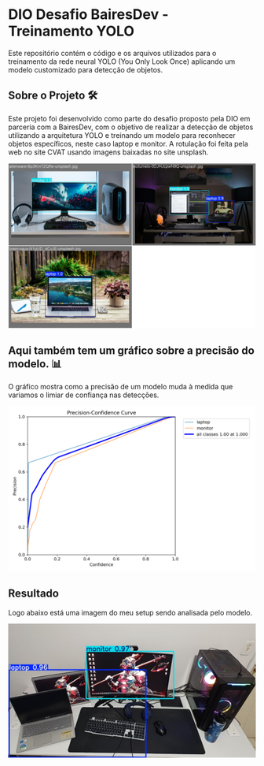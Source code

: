 # **DIO Desafio BairesDev - Treinamento YOLO**

Este repositório contém o código e os arquivos utilizados para o treinamento da rede neural YOLO (You Only Look Once) aplicando um modelo customizado para detecção de objetos.

## **Sobre o Projeto** 🛠

Este projeto foi desenvolvido como parte do desafio proposto pela DIO em parceria com a BairesDev, com o objetivo de realizar a detecção de objetos utilizando a arquitetura YOLO e treinando um modelo para reconhecer objetos específicos, neste caso laptop e monitor. A rotulação foi feita pela web no site CVAT usando imagens baixadas no site unsplash.

![Exemplo1](https://github.com/RodrigoRS11/DIO-desafioBairesdev-trainingYOLO/blob/main/runs/detect/train82/val_batch0_pred.jpg?raw=true)

## **Aqui também tem um gráfico sobre a precisão do modelo.** 📊

O gráfico mostra como a precisão de um modelo muda à medida que variamos o limiar de confiança nas detecções. 

![Exemplo2](https://github.com/RodrigoRS11/DIO-desafioBairesdev-trainingYOLO/blob/main/runs/detect/train82/P_curve.png?raw=true)

## **Resultado**

Logo abaixo está uma imagem do meu setup sendo analisada pelo modelo.

![Exemplo3](https://github.com/RodrigoRS11/DIO-desafioBairesdev-trainingYOLO/blob/main/results_setupRodrigo.jpg?raw=true)
